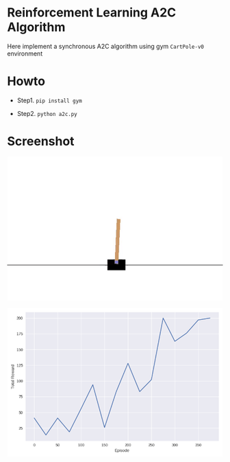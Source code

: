 
# Reinforcement Learning A2C Algorithm

Here implement a synchronous A2C algorithm using gym `CartPole-v0` environment

# Howto

- Step1. `pip install gym`

- Step2. `python a2c.py`


# Screenshot

![](cartpole.gif)

![](reward.png)